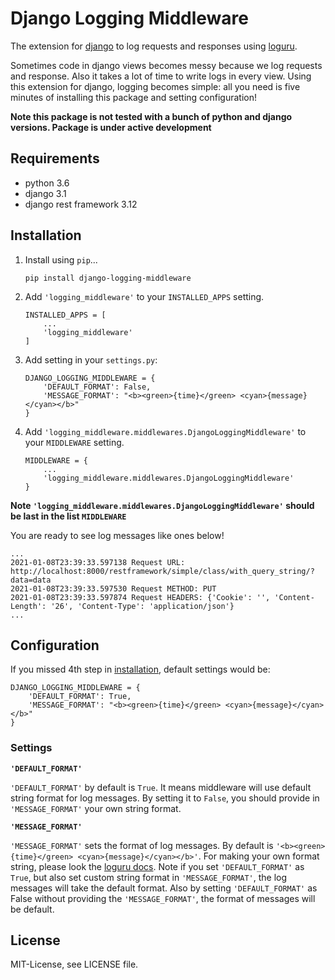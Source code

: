 # Django Logging Middleware

The extension for [django](https://github.com/django/django) to log requests and responses using [loguru](https://github.com/Delgan/loguru).

Sometimes code in django views becomes messy because we log requests and response. Also it takes a lot of time to write logs in every view. Using this extension for django, logging becomes simple: all you need is five minutes of installing this package and setting configuration!

**Note this package is not tested with a bunch of python and django versions. Package is under active development**

## Requirements
* python 3.6
* django 3.1
* django rest framework 3.12

## Installation

1. Install using `pip`...

   ```pip install django-logging-middleware```

2. Add `'logging_middleware'` to your `INSTALLED_APPS` setting.

    ```
    INSTALLED_APPS = [ 
        ... 
        'logging_middleware'
    ]
    ```

4. Add setting in your `settings.py`:

    ```
    DJANGO_LOGGING_MIDDLEWARE = {
        'DEFAULT_FORMAT': False,
        'MESSAGE_FORMAT': "<b><green>{time}</green> <cyan>{message}</cyan></b>"
    }
    ```

5. Add `'logging_middleware.middlewares.DjangoLoggingMiddleware'` to your `MIDDLEWARE` setting.

    ```
    MIDDLEWARE = {
        ...
        'logging_middleware.middlewares.DjangoLoggingMiddleware'
    }
    ```

**Note `'logging_middleware.middlewares.DjangoLoggingMiddleware'` should be last in the list `MIDDLEWARE`**

You are ready to see log messages like ones below!
```
...
2021-01-08T23:39:33.597138 Request URL: http://localhost:8000/restframework/simple/class/with_query_string/?data=data
2021-01-08T23:39:33.597530 Request METHOD: PUT
2021-01-08T23:39:33.597874 Request HEADERS: {'Cookie': '', 'Content-Length': '26', 'Content-Type': 'application/json'}
...
```

## Configuration
If you missed 4th step in [installation](#installation), default settings would be:
```
DJANGO_LOGGING_MIDDLEWARE = {
    'DEFAULT_FORMAT': True,
    'MESSAGE_FORMAT': "<b><green>{time}</green> <cyan>{message}</cyan></b>"
}
```

### Settings
**`'DEFAULT_FORMAT'`**

`'DEFAULT_FORMAT'` by default is `True`. It means middleware will use default string format for log messages. By setting it to `False`, you should provide in `'MESSAGE_FORMAT'` your own string format.

**`'MESSAGE_FORMAT'`**

`'MESSAGE_FORMAT'` sets the format of log messages. By default is `'<b><green>{time}</green> <cyan>{message}</cyan></b>'`. For making your own format string, please look the [loguru docs](https://loguru.readthedocs.io/en/stable/api/logger.html#color). Note if you set `'DEFAULT_FORMAT'` as `True`, but also set custom string format in `'MESSAGE_FORMAT'`, the log messages will take the default format. Also by setting `'DEFAULT_FORMAT'` as False without providing the `'MESSAGE_FORMAT'`, the format of messages will be default.

## License
MIT-License, see LICENSE file.
